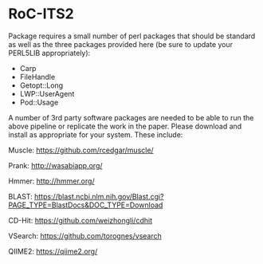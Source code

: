 # RoC-ITS2

Package requires a small number of perl packages that should be standard as well as the three packages provided here (be sure to update your PERL5LIB appropriately):<br>
* Carp<br>
* FileHandle<br>
* Getopt::Long<br>
* LWP::UserAgent<br>
* Pod::Usage<br>

A number of 3rd party software packages are needed to be able to run the above pipeline or replicate the work in the paper.
Please download and install as appropriate for your system. These include:

Muscle:
https://github.com/rcedgar/muscle/

Prank:
http://wasabiapp.org/

Hmmer:
http://hmmer.org/

BLAST:
https://blast.ncbi.nlm.nih.gov/Blast.cgi?PAGE_TYPE=BlastDocs&DOC_TYPE=Download

CD-Hit:
https://github.com/weizhongli/cdhit

VSearch:
https://github.com/torognes/vsearch

QIIME2:
https://qiime2.org/
